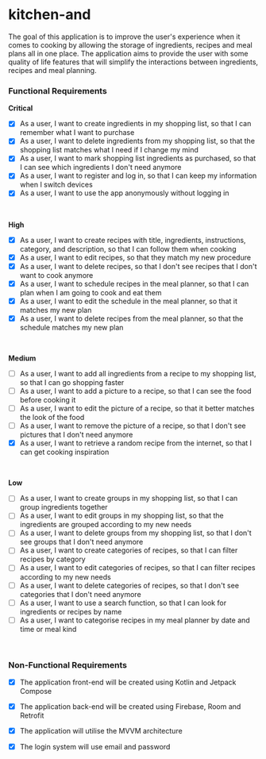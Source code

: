 # kitchen-and

The goal of this application is to improve the user's experience when it comes to cooking by allowing the storage of ingredients, recipes and meal plans all in one place. The application aims to provide the user with some quality of life features that will simplify the interactions between ingredients, recipes and meal planning.


<h3>Functional Requirements</h3>

<b>Critical</b> 
</br>
- [x] As a user, I want to create ingredients in my shopping list, so that I can remember what I want to purchase
- [x] As a user, I want to delete ingredients from my shopping list, so that the shopping list matches what I need if I change my mind
- [x] As a user, I want to mark shopping list ingredients as purchased, so that I can see which ingredients I don't need anymore
- [x] As a user, I want to register and log in, so that I can keep my information when I switch devices
- [x] As a user, I want to use the app anonymously without logging in
</br>

<b>High</b>
</br>
- [x] As a user, I want to create recipes with title, ingredients, instructions, category, and description, so that I can follow them when cooking
- [x] As a user, I want to edit recipes, so that they match my new procedure
- [x] As a user, I want to delete recipes, so that I don't see recipes that I don't want to cook anymore
- [x] As a user, I want to schedule recipes in the meal planner, so that I can plan when I am going to cook and eat them
- [x] As a user, I want to edit the schedule in the meal planner, so that it matches my new plan
- [x] As a user, I want to delete recipes from the meal planner, so that the schedule matches my new plan
</br>

<b>Medium</b>
</br>
- [ ] As a user, I want to add all ingredients from a recipe to my shopping list, so that I can go shopping faster
- [ ] As a user, I want to add a picture to a recipe, so that I can see the food before cooking it
- [ ] As a user, I want to edit the picture of a recipe, so that it better matches the look of the food
- [ ] As a user, I want to remove the picture of a recipe, so that I don't see pictures that I don't need anymore
- [x] As a user, I want to retrieve a random recipe from the internet, so that I can get cooking inspiration
</br>

<b>Low</b>
</br>
- [ ] As a user, I want to create groups in my shopping list, so that I can group ingredients together
- [ ] As a user, I want to edit groups in my shopping list, so that the ingredients are grouped according to my new needs
- [ ] As a user, I want to delete groups from my shopping list, so that I don't see groups that I don't need anymore
- [ ] As a user, I want to create categories of recipes, so that I can filter recipes by category
- [ ] As a user, I want to edit categories of recipes, so that I can filter recipes according to my new needs
- [ ] As a user, I want to delete categories of recipes, so that I don't see categories that I don't need anymore
- [ ] As a user, I want to use a search function, so that I can look for ingredients or recipes by name
- [ ] As a user, I want to categorise recipes in my meal planner by date and time or meal kind
</br>

<h3>Non-Functional Requirements</h3>

- [x] The application front-end will be created using Kotlin and Jetpack Compose
- [x] The application back-end will be created using Firebase, Room and Retrofit
- [x] The application will utilise the MVVM architecture
- [x] The login system will use email and password


